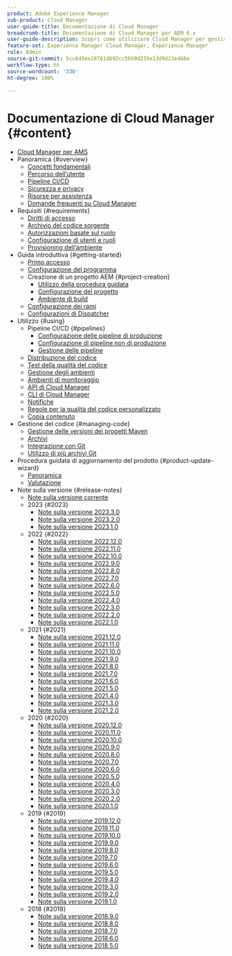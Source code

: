 ```yaml
---
product: Adobe Experience Manager
sub-product: Cloud Manager
user-guide-title: Documentazione di Cloud Manager
breadcrumb-title: Documentazione di Cloud Manager per AEM 6.x
user-guide-description: Scopri come utilizzare Cloud Manager per gestire autonomamente Adobe Experience Manager per AMS nel cloud.
feature-set: Experience Manager Cloud Manager, Experience Manager
role: Admin
source-git-commit: 5cc645ee28761d692cc5b50d235e13d9d21e468e
workflow-type: ht
source-wordcount: '330'
ht-degree: 100%

---
```



# Documentazione di Cloud Manager {#content}

+ [Cloud Manager per AMS](introduction.md)
+ Panoramica {#overview}
   + [Concetti fondamentali](overview/key-concepts.md)
   + [Percorso dell’utente](overview/user-journey.md)
   + [Pipeline CI/CD](overview/ci-cd-pipelines.md)
   + [Sicurezza e privacy](overview/security-and-privacy.md)
   + [Risorse per assistenza](overview/help-resources.md)
   + [Domande frequenti su Cloud Manager](overview/faqs.md)
+ Requisiti {#requirements}
   + [Diritti di accesso](requirements/access-rights.md)
   + [Archivio del codice sorgente](requirements/source-code-repository.md)
   + [Autorizzazioni basate sul ruolo](requirements/role-based-permissions.md)
   + [Configurazione di utenti e ruoli](requirements/users-and-roles.md)
   + [Provisioning dell’ambiente](requirements/environment-provisioning.md)
+ Guida introduttiva {#getting-started}
   + [Primo accesso](getting-started/first-time-login.md)
   + [Configurazione del programma](getting-started/program-setup.md)
   + Creazione di un progetto AEM {#project-creation}
      + [Utilizzo della procedura guidata](getting-started/using-the-wizard.md)
      + [Configurazione del progetto](getting-started/project-setup.md)
      + [Ambiente di build](getting-started/build-environment.md)
   + [Configurazione dei rami](getting-started/configuring-branches.md)
   + [Configurazioni di Dispatcher](getting-started/dispatcher-configurations.md)
+ Utilizzo {#using}
   + Pipeline CI/CD {#pipelines}
      + [Configurazione delle pipeline di produzione](using/production-pipelines.md)
      + [Configurazione di pipeline non di produzione](using/non-production-pipelines.md)
      + [Gestione delle pipeline](using/managing-pipelines.md)
   + [Distribuzione del codice](using/code-deployment.md)
   + [Test della qualità del codice](using/code-quality-testing.md)
   + [Gestione degli ambienti](using/managing-environments.md)
   + [Ambienti di monitoraggio](using/monitoring-environments.md)
   + [API di Cloud Manager](https://developer.adobe.com/experience-cloud/cloud-manager/reference/api/)
   + [CLI di Cloud Manager](https://github.com/adobe/aio-cli-plugin-cloudmanager/blob/main/README.md)
   + [Notifiche](using/notifications.md)
   + [Regole per la qualità del codice personalizzato](using/custom-code-quality-rules.md)
   + [Copia contenuto](using/content-copy.md)
+ Gestione del codice {#managing-code}
   + [Gestione delle versioni dei progetti Maven](managing-code/maven-project-version.md)
   + [Archivi](managing-code/repositories.md)
   + [Integrazione con Git](managing-code/git-integration.md)
   + [Utilizzo di più archivi Git](managing-code/multiple-git-repos.md)
+ Procedura guidata di aggiornamento del prodotto {#product-update-wizard}
   + [Panoramica](product-update-wizard/overview.md)
   + [Valutazione](product-update-wizard/evaluation.md)
+ Note sulla versione {#release-notes}
   + [Note sulla versione corrente](release-notes/current.md)
   + 2023 {#2023}
      + [Note sulla versione 2023.3.0](release-notes/2023/2023-3-0.md)
      + [Note sulla versione 2023.2.0](release-notes/2023/2023-2-0.md)
      + [Note sulla versione 2023.1.0](release-notes/2023/2023-1-0.md)
   + 2022 {#2022}
      + [Note sulla versione 2022.12.0](release-notes/2022/2022-12-0.md)
      + [Note sulla versione 2022.11.0](release-notes/2022/2022-11-0.md)
      + [Note sulla versione 2022.10.0](release-notes/2022/2022-10-0.md)
      + [Note sulla versione 2022.9.0](release-notes/2022/2022-9-0.md)
      + [Note sulla versione 2022.8.0](release-notes/2022/2022-8-0.md)
      + [Note sulla versione 2022.7.0](release-notes/2022/2022-7-0.md)
      + [Note sulla versione 2022.6.0](release-notes/2022/2022-6-0.md)
      + [Note sulla versione 2022.5.0](release-notes/2022/2022-5-0.md)
      + [Note sulla versione 2022.4.0](release-notes/2022/2022-4-0.md)
      + [Note sulla versione 2022.3.0](release-notes/2022/2022-3-0.md)
      + [Note sulla versione 2022.2.0](release-notes/2022/2022-2-0.md)
      + [Note sulla versione 2022.1.0](release-notes/2022/2022-1-0.md)
   + 2021 {#2021}
      + [Note sulla versione 2021.12.0](release-notes/2021/2021-12-0.md)
      + [Note sulla versione 2021.11.0](release-notes/2021/2021-11-0.md)
      + [Note sulla versione 2021.10.0](release-notes/2021/2021-10-0.md)
      + [Note sulla versione 2021.9.0](release-notes/2021/2021-9-0.md)
      + [Note sulla versione 2021.8.0](release-notes/2021/2021-8-0.md)
      + [Note sulla versione 2021.7.0](release-notes/2021/2021-7-0.md)
      + [Note sulla versione 2021.6.0](release-notes/2021/2021-6-0.md)
      + [Note sulla versione 2021.5.0](release-notes/2021/2021-5-0.md)
      + [Note sulla versione 2021.4.0](release-notes/2021/2021-4-0.md)
      + [Note sulla versione 2021.3.0](release-notes/2021/2021-3-0.md)
      + [Note sulla versione 2021.2.0](release-notes/2021/2021-2-0.md)
   + 2020 {#2020}
      + [Note sulla versione 2020.12.0](release-notes/2020/2020-12-0.md)
      + [Note sulla versione 2020.11.0](release-notes/2020/2020-11-0.md)
      + [Note sulla versione 2020.10.0](release-notes/2020/2020-10-0.md)
      + [Note sulla versione 2020.9.0](release-notes/2020/2020-9-0.md)
      + [Note sulla versione 2020.8.0](release-notes/2020/2020-8-0.md)
      + [Note sulla versione 2020.7.0](release-notes/2020/2020-7-0.md)
      + [Note sulla versione 2020.6.0](release-notes/2020/2020-6-0.md)
      + [Note sulla versione 2020.5.0](release-notes/2020/2020-5-0.md)
      + [Note sulla versione 2020.4.0](release-notes/2020/2020-4-0.md)
      + [Note sulla versione 2020.3.0](release-notes/2020/2020-3-0.md)
      + [Note sulla versione 2020.2.0](release-notes/2020/2020-2-0.md)
      + [Note sulla versione 2020.1.0](release-notes/2020/2020-1-0.md)
   + 2019 {#2019}
      + [Note sulla versione 2019.12.0](release-notes/2019/2019-12-0.md)
      + [Note sulla versione 2019.11.0](release-notes/2019/2019-11-0.md)
      + [Note sulla versione 2019.10.0](release-notes/2019/2019-10-0.md)
      + [Note sulla versione 2019.9.0](release-notes/2019/2019-9-0.md)
      + [Note sulla versione 2019.8.0](release-notes/2019/2019-8-0.md)
      + [Note sulla versione 2019.7.0](release-notes/2019/2019-7-0.md)
      + [Note sulla versione 2019.6.0](release-notes/2019/2019-6-0.md)
      + [Note sulla versione 2019.5.0](release-notes/2019/2019-5-0.md)
      + [Note sulla versione 2019.4.0](release-notes/2019/2019-4-0.md)
      + [Note sulla versione 2019.3.0](release-notes/2019/2019-3-0.md)
      + [Note sulla versione 2019.2.0](release-notes/2019/2019-2-0.md)
      + [Note sulla versione 2019.1.0](release-notes/2019/2019-1-0.md)
   + 2018 {#2018}
      + [Note sulla versione 2018.9.0](release-notes/2018/2018-9-0.md)
      + [Note sulla versione 2018.8.0](release-notes/2018/2018-8-0.md)
      + [Note sulla versione 2018.7.0](release-notes/2018/2018-7-0.md)
      + [Note sulla versione 2018.6.0](release-notes/2018/2018-6-0.md)
      + [Note sulla versione 2018.5.0](release-notes/2018/2018-5-0.md)
